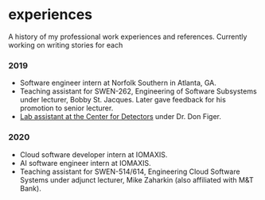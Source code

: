 # experiences
A history of my professional work experiences and references. Currently working on writing stories for each

### 2019
* Software engineer intern at Norfolk Southern in Atlanta, GA.
* Teaching assistant for SWEN-262, Engineering of Software Subsystems under lecturer, Bobby St. Jacques. Later gave feedback for his promotion to senior lecturer.
* [Lab assistant at the Center for Detectors](exp/cfd-lab-assistant.md) under Dr. Don Figer.

### 2020
* Cloud software developer intern at IOMAXIS.
* AI software engineer intern at IOMAXIS.
* Teaching assistant for SWEN-514/614, Engineering Cloud Software Systems under adjunct lecturer, Mike Zaharkin (also affiliated with M\&T Bank).

